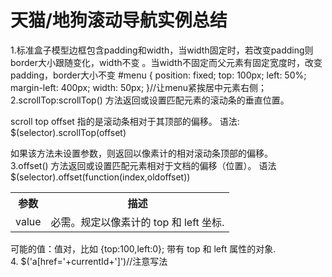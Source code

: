 <h1>天猫/地狗滚动导航实例总结</h1>
1.标准盒子模型边框包含padding和width，当width固定时，若改变padding则border大小跟随变化，width不变
。当width不固定而父元素有固定宽度时，改变padding，border大小不变
            #menu {
            position: fixed;
            top: 100px;
            left: 50%;
            margin-left: 400px;
            width: 50px;
        }//让menu紧挨居中元素右侧；
        <br/>
2.scrollTop:scrollTop() 方法返回或设置匹配元素的滚动条的垂直位置。

scroll top offset 指的是滚动条相对于其顶部的偏移。
语法:
            $(selector).scrollTop(offset)

如果该方法未设置参数，则返回以像素计的相对滚动条顶部的偏移。
<br/>
3.offset() 方法返回或设置匹配元素相对于文档的偏移（位置）。
语法
            $(selector).offset(function(index,oldoffset))
<table>
<tr>
<th>参数 </th><th>描述</th>
</tr>
<tr>
<td>value </td><td>必需。规定以像素计的 top 和 left 坐标.</td>
</tr>
</table>
可能的值：值对，比如 {top:100,left:0};
          带有 top 和 left 属性的对象.
          <br/>
4.
             $('a[href='+currentId+']')//注意写法

    

 
